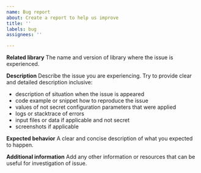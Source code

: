 ```yaml
---
name: Bug report
about: Create a report to help us improve
title: ''
labels: bug
assignees: ''

---
```


**Related library**
The name and version of library where the issue is experienced.

**Description**
Describe the issue you are experiencing. Try to provide clear and detailed description inclusive:
- description of situation when the issue is appeared
- code example or snippet how to reproduce the issue
- values of not secret configuration parameters that were applied
- logs or stacktrace of errors
- input files or data if applicable and not secret
- screenshots if applicable

**Expected behavior**
A clear and concise description of what you expected to happen.

**Additional information**
Add any other information or resources that can be useful for investigation of issue.
